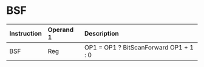 # BSF

| Instruction | Operand 1 | Description |
| :--- | :--- | :--- |
| BSF | Reg | OP1 = OP1 ? BitScanForward OP1 + 1 : 0 |

